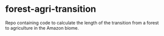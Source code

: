 # forest-agri-transition
Repo containing code to calculate the length of the transition from a forest to agriculture in the Amazon biome. 
